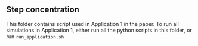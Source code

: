 ## Step concentration
This folder contains script used in Application 1 in the paper. To run all
simulations in Application 1, either run all the python scripts in this folder,
or run `run_application.sh`
